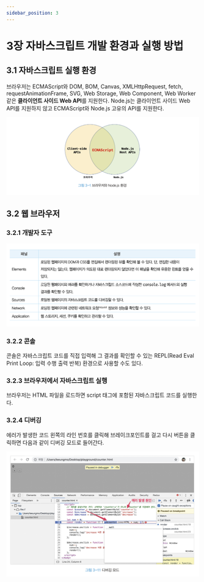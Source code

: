 ```yaml
---
sidebar_position: 3
---
```


# 3장 자바스크립트 개발 환경과 실행 방법

## 3.1 자바스크립트 실행 환경

브라우저는 ECMAScript와 DOM, BOM, Canvas, XMLHttpRequest, fetch, requestAnimationFrame, SVG, Web Storage, Web Component, Web Worker 같은 **클라이언트 사이드 Web API**를 지원한다. Node.js는 클라이언트 사이드 Web API를 지원하지 않고 ECMAScript와 Node.js 고유의 API를 지원한다.

![client-side-apis-ecmascript-node-js-host-apis](./images/client-side-apis-ecmascript-node-js-host-apis.png)

## 3.2 웹 브라우저

### 3.2.1 개발자 도구

![devtools](./images/devtools.png)

### 3.2.2 콘솔

콘솔은 자바스크립트 코드를 직접 입력해 그 결과를 확인할 수 있는 REPL(Read Eval Print Loop: 입력 수행 출력 반복) 환경으로 사용할 수도 있다.

### 3.2.3 브라우저에서 자바스크립트 실행

브라우저는 HTML 파일을 로드하면 script 태그에 포함된 자바스크립트 코드를 실행한다.

### 3.2.4 디버깅

에러가 발생한 코드 왼쪽의 라인 번호를 클릭해 브레이크포인트를 걸고 다시 버튼을 클릭하면 다음과 같이 디버깅 모드로 들어간다.

![debugging](./images/debugging.png)
